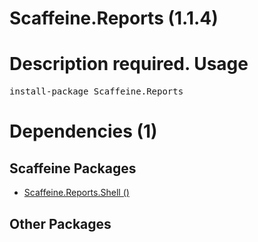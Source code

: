 ﻿Scaffeine.Reports (1.1.4)
======
Description required.
Usage
======
<pre>install-package Scaffeine.Reports</pre>
Dependencies (1)
=====

Scaffeine Packages
------
* [Scaffeine.Reports.Shell ()](https://github.com/wcpro/Scaffeine/tree/master/src/Scaffeine.Reports.Shell)

Other Packages
------

